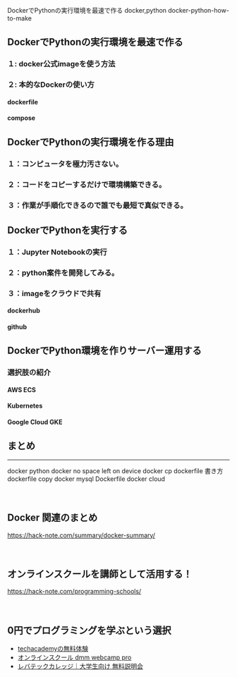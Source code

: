 DockerでPythonの実行環境を最速で作る
docker,python
docker-python-how-to-make

## DockerでPythonの実行環境を最速で作る
### １: docker公式imageを使う方法
### ２: 本的なDockerの使い方
#### dockerfile
#### compose

## DockerでPythonの実行環境を作る理由
### １：コンピュータを極力汚さない。
### ２：コードをコピーするだけで環境構築できる。
### ３：作業が手順化できるので誰でも最短で真似できる。

## DockerでPythonを実行する
### １：Jupyter Notebookの実行
### ２：python案件を開発してみる。
### ３：imageをクラウドで共有
#### dockerhub
#### github

## DockerでPython環境を作りサーバー運用する
### 選択肢の紹介
#### AWS ECS
#### Kubernetes
#### Google Cloud GKE

## まとめ
---

docker python
docker no space left on device
docker cp
dockerfile 書き方
dockerfile copy
docker mysql
Dockerfile
docker cloud

　

## Docker 関連のまとめ
https://hack-note.com/summary/docker-summary/

　

## オンラインスクールを講師として活用する！
https://hack-note.com/programming-schools/

　

## 0円でプログラミングを学ぶという選択
- [techacademyの無料体験](//af.moshimo.com/af/c/click?a_id=2612475&amp;p_id=1555&amp;pc_id=2816&amp;pl_id=22706&amp;url=https%3a%2f%2ftechacademy.jp%2fhtmlcss-trial%3futm_source%3dmoshimo%26utm_medium%3daffiliate%26utm_campaign%3dtextad)
- [オンラインスクール dmm webcamp pro](//af.moshimo.com/af/c/click?a_id=2612482&amp;p_id=1363&amp;pc_id=2297&amp;pl_id=39999&amp;guid=on)
- [レバテックカレッジ｜大学生向け 無料説明会](//af.moshimo.com/af/c/click?a_id=4071793&p_id=3198&pc_id=7488&pl_id=41848)

